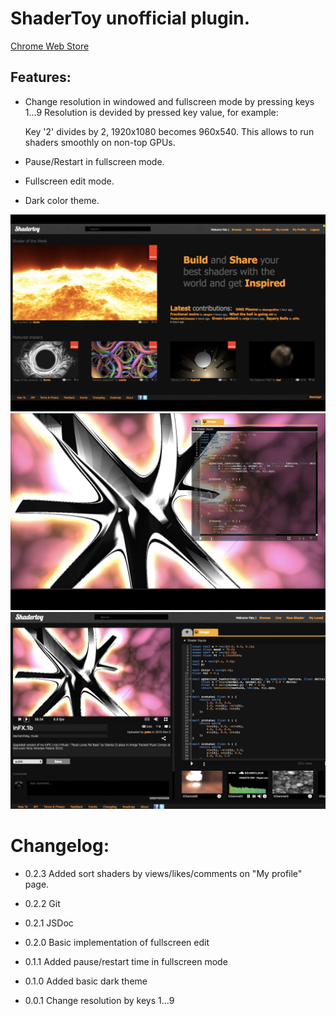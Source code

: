# ShaderToy unofficial plugin.

[Chrome Web Store](https://chrome.google.com/webstore/detail/shadertoy-unofficial-plug/ohicbclhdmkhoabobgppffepcopomhgl?hl=pl)

## Features:

* Change resolution in windowed and fullscreen mode by pressing keys 1...9
  Resolution is devided by pressed key value, for example:

  Key '2' divides by 2, 1920x1080 becomes 960x540.
  This allows to run shaders smoothly on non-top GPUs.

* Pause/Restart in fullscreen mode.

* Fullscreen edit mode.

* Dark color theme.

![](./screen1.jpg)
![](./screen2.jpg)
![](./screen3.jpg)

# Changelog:

* 0.2.3
Added sort shaders by views/likes/comments on "My profile" page.

* 0.2.2
Git

* 0.2.1
JSDoc

* 0.2.0
Basic implementation of fullscreen edit

* 0.1.1
Added pause/restart time in fullscreen mode

* 0.1.0
Added basic dark theme

* 0.0.1
Change resolution by keys 1...9
